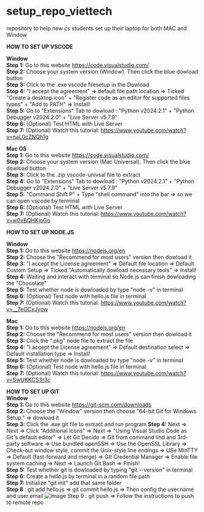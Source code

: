# setup_repo_viettech
repository to help new cs students set up their laptop for both MAC and Window

**HOW TO SET UP VSCODE**

**Window** <br />
**Step 1:** Go to this website https://code.visualstudio.com/  <br />
**Step 2:** Choose your system version (Window). Then click the blue dowload button <br /> 
**Step 3:** Click to the .exe vscode filesetup in the Dowload  <br />
**Step 4:** "I accept the agreement" => default file path location => Ticked "Create a desktop icon" + "Register code as an editor for supported files types" + "Add to PATH" => Install! <br />
**Step 5:** Go to "Extensions" Tab to dowload : "Python v2024.2.1" + "Python Debugger v2024.2.0" + "Live Server v5.7.9" <br />
**Step 6:** (Optional) Test HTML with Live Server <br />
**Step 7:** (Optional) Watch this tutorial: https://www.youtube.com/watch?v=naL0cZNQh1g <br />

 
**Mac OS**  <br />
**Step 1:** Go to this website https://code.visualstudio.com/ <br />
**Step 2:** Choose your system version (Mac Universal). Then click the blue dowload button <br />
**Step 3:** Click to the .zip vscode-univsal file to extract  <br />
**Step 4:** Go to "Extensions" Tab to dowload : "Python v2024.2.1" + "Python Debugger v2024.2.0" + "Live Server v5.7.9" <br /> 
**Step 5:** "Command Shift P" + Type "shell command" into the bar => so we can open vscode by terminal <br />
**Step 6:** (Optional) Test HTML with Live Server <br />
**Step 7:** (Optional) Watch this tutorial: https://www.youtube.com/watch?v=w0xBQHKjoGo <br />


**HOW TO SET UP NODE.JS**

**Window**   <br />
**Step 1:** Go to this website https://nodejs.org/en  <br />
**Step 2:** Choose the "Recommend for most users" version then dowload it  <br />
**Step 3:** "I accept the License agreement" => Default file location => Default Custom Setup => Ticked "Automatically dowload necessary tools" => Install!  <br />
**Step 4:** Waiting and interact with terminal so Node.js can finish dowloading the "Chocolate" <br />
**Step 5:** Test whether node is dowloaded by type "node -v" in terminal <br />
**Step 6:** (Optional) Test node with hello.js file in terminal <br />
**Step 7:** (Optional) Watch this tutorial: https://www.youtube.com/watch?v=__7eOCxJyow <br />

**Mac** <br />
**Step 1:** Go to this website https://nodejs.org/en  <br />
**Step 2:** Choose the "Recommend for most users" version then dowload it  <br />
**Step 3:** Click the ".pkg" node file to extract the file  <br />
**Step 4:** "I accept the License agreement" => Default destination select => Default installation type => Install!  <br />
**Step 5:** Test whether node is dowloaded by type "node -v" in terminal <br />
**Step 6:** (Optional) Test node with hello.js file in terminal <br />
**Step 7:** (Optional) Watch this tutorial: https://www.youtube.com/watch?v=SwUKKCS3r3c <br />

**HOW TO SET UP GIT** <br /> 
**Window**   <br />
**Step 1:** Go to this website https://git-scm.com/downloads <br />
**Step 2:** Choose the "Window" version then choose "64-bit Git for Windows Setup." => dowload it  <br />
**Step 3:** Click the .exe git file to extract and run program
**Step 4:** Next => Next => Click "Additional icons" => Next => "Using Visual Studio Code as Git's default editor" => Let Git Decide => Git from command lind and 3rd-party software => Use bundled openSSH => Use the OpenSSL Library => Check-out window style, commit the Unix-style line endings => USe MinTTY => Default (fast-forward and merge) => GIt Credential Manager => Enable file system caching => Next => Launch Git Bash => Finish! <br /> 
**Step 5:** Test whether git is dowloaded by typing "git --version" in terminal <br />
**Step 6:** Create a hello.js by terminal in a random file path  <br />
**Step 7:** Initialize "git init" add that same folder <br />
**Step 8** : git add hello.js => git commit hello.js => Then config the user.name and user.email ![image](https://github.com/PhuocOng/setup_repo_viettech/assets/122703392/faee90fb-3ddd-411c-9d3c-a22dd5df8229)
Step 9 : git push => Follow the instructions to push to remote repo 

